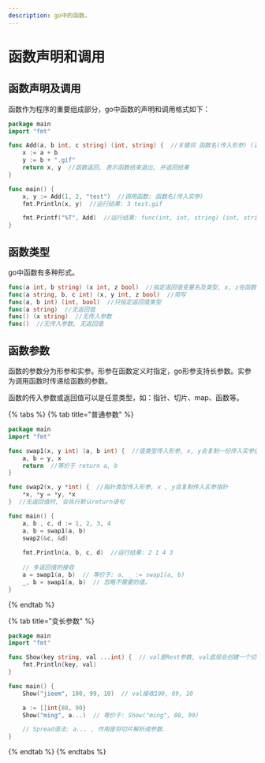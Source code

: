 ```yaml
---
description: go中的函数。
---
```


# 函数声明和调用

## 函数声明及调用

函数作为程序的重要组成部分，go中函数的声明和调用格式如下：

```go
package main
import "fmt"

func Add(a, b int, c string) (int, string) {  //关键词 函数名(传入形参) (返回值) {}
    x := a + b    
    y := b + ".gif"
    return x, y  //函数返回, 表示函数结束退出, 并返回结果
}

func main() {
    x, y := Add(1, 2, "test")  //调用函数: 函数名(传入实参)
    fmt.Println(x, y)  //运行结果: 3 test.gif

    fmt.Printf("%T", Add)  //运行结果: func(int, int, string) (int, string), 函数类型
}
```

## 函数类型

go中函数有多种形式。

```go
func(a int, b string) (x int, z bool)  //指定返回值变量名及类型, x, z在函数体中不用再次声明
func(a string, b, c int) (x, y int, z bool)  //简写
func(a, b int) (int, bool)  //只指定返回值类型
func(a string)  //无返回值
func() (x string)  //无传入参数
func()  //无传入参数, 无返回值
```

## 函数参数

函数的参数分为形参和实参。形参在函数定义时指定，go形参支持长参数。实参为调用函数时传递给函数的参数。

函数的传入参数或返回值可以是任意类型，如：指针、切片、map、函数等。

{% tabs %}
{% tab title="普通参数" %}
```go
package main
import "fmt"

func swap1(x, y int) (a, b int) {  //值类型传入形参, x, y会复制一份传入实参值
    a, b = y, x
    return  //等价于 return a, b
}

func swap2(x, y *int) {  //指针类型传入形参, x , y会复制传入实参指针
    *x, *y = *y, *x
}  //无返回值时, 会执行默认return语句

func main() {
    a, b , c, d := 1, 2, 3, 4
    a, b = swap1(a, b)
    swap2(&c, &d)
    
    fmt.Println(a, b, c, d)  //运行结果: 2 1 4 3
	
	// 多返回值的接收
	a = swap1(a, b)  // 等价于: a, _ := swap1(a, b)
	_, b = swap1(a, b)  // 忽略不需要的值。
}
```
{% endtab %}

{% tab title="变长参数" %}
```go
package main
import "fmt"

func Show(key string, val ...int) {  // val是Rest参数, val底层会创建一个切片
    fmt.Println(key, val)
}

func main() {
    Show("jieem", 100, 99, 10)  // val接收100, 99, 10

    a := []int{88, 90}
    Show("ming", a...)  // 等价于: Show("ming", 88, 99) 

    // Spread语法: a... , 作用是将切片解析成参数. 
}
```
{% endtab %}
{% endtabs %}


